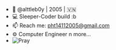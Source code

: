 - 👋 @alttleb0y | 2005 | 🇻🇳
- 💻 Sleeper-Coder build :b
- 📫 Reach me: pht14112005@gmail.com 
- ⚙️ Computer Engineer n more... 
- ![Pray](https://drive.google.com/file/d/1k9BeNkxnA4o8ihRSCmBXCMQcKq-frBvF/view?usp=drive_link)

